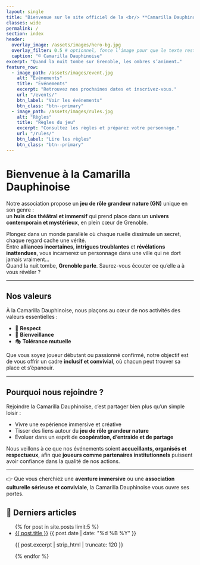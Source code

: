 ```yaml
---
layout: single
title: "Bienvenue sur le site officiel de la <br/> **Camarilla Dauphinoise**"
classes: wide
permalink: /
section: index
header:
  overlay_image: /assets/images/hero-bg.jpg
  overlay_filter: 0.5 # optionnel, fonce l’image pour que le texte reste lisible
  caption: "© Camarilla Dauphinoise"
excerpt: "Quand la nuit tombe sur Grenoble, les ombres s’animent…"
feature_row:
  - image_path: /assets/images/event.jpg
    alt: "Événements"
    title: "Événements"
    excerpt: "Retrouvez nos prochaines dates et inscrivez-vous."
    url: "/events/"
    btn_label: "Voir les événements"
    btn_class: "btn--primary"
  - image_path: /assets/images/rules.jpg
    alt: "Règles"
    title: "Règles du jeu"
    excerpt: "Consultez les règles et préparez votre personnage."
    url: "/rules/"
    btn_label: "Lire les règles"
    btn_class: "btn--primary"
---
```


# Bienvenue à la Camarilla Dauphinoise

Notre association propose un **jeu de rôle grandeur nature (GN)** unique en son genre :  
un **huis clos théâtral et immersif** qui prend place dans un **univers contemporain et mystérieux**, en plein cœur de Grenoble.  

Plongez dans un monde parallèle où chaque ruelle dissimule un secret, chaque regard cache une vérité.  
Entre **alliances incertaines**, **intrigues troublantes** et **révélations inattendues**, vous incarnerez un personnage dans une ville qui ne dort jamais vraiment…  
Quand la nuit tombe, **Grenoble parle**. Saurez-vous écouter ce qu’elle a à vous révéler ?

---

## Nos valeurs

À la Camarilla Dauphinoise, nous plaçons au cœur de nos activités des valeurs essentielles :  

- 🤝 **Respect**  
- 🌿 **Bienveillance**  
- 🎭 **Tolérance mutuelle**  

Que vous soyez joueur débutant ou passionné confirmé, notre objectif est de vous offrir un cadre **inclusif et convivial**, où chacun peut trouver sa place et s’épanouir.  

---

## Pourquoi nous rejoindre ?

Rejoindre la Camarilla Dauphinoise, c’est partager bien plus qu’un simple loisir :  

- Vivre une expérience immersive et créative  
- Tisser des liens autour du **jeu de rôle grandeur nature**  
- Évoluer dans un esprit de **coopération, d’entraide et de partage**  

Nous veillons à ce que nos événements soient **accueillants, organisés et respectueux**, afin que **joueurs comme partenaires institutionnels** puissent avoir confiance dans la qualité de nos actions.  

---

👉 Que vous cherchiez une **aventure immersive** ou une **association culturelle sérieuse et conviviale**, la Camarilla Dauphinoise vous ouvre ses portes.

<h2>📰 Derniers articles</h2>
<ul class="post-list">
  {% for post in site.posts limit:5 %}
    <li>
      <a href="{{ post.url | relative_url }}">{{ post.title }}</a>
      <span class="post-meta">{{ post.date | date: "%d %B %Y" }}</span>
      <p>{{ post.excerpt | strip_html | truncate: 120 }}</p>
    </li>
  {% endfor %}
</ul>

